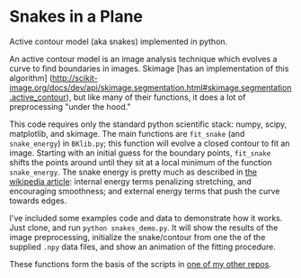 # Snakes in a Plane

Active contour model (aka snakes) implemented in python. 

An active contour model is an image analysis technique which evolves a curve to find boundaries in images.
 Skimage [has an implementation of this algorithm]
 (http://scikit-image.org/docs/dev/api/skimage.segmentation.html#skimage.segmentation.active_contour), 
 but like many of their functions, it does a lot of preprocessing "under the hood." 

This code requires only the standard python scientific stack: numpy, scipy, matplotlib, and skimage. 
The main functions are `fit_snake` (and `snake_energy`) in `BKlib.py`; this function will evolve a closed contour to fit an image.
 Starting with an initial guess for the boundary points, `fit_snake` shifts the points around until they sit at a local minimum of 
 the function `snake_energy`. The snake energy is pretty much as described
  in [the wikipedia article](https://en.wikipedia.org/wiki/Active_contour_model): internal energy terms penalizing stretching,
   and encouraging smoothness; and external energy terms that push the curve towards edges.

I've included some examples code and data to demonstrate how it works. Just clone, and run `python snakes_demo.py`. 
It will show the results of the image preprocessing, initialize the snake/contour from one the of the supplied `.npy` data files,
 and show an animation of the fitting procedure.

These functions form the basis of the scripts in [one of my other repos](https://github.com/brikeats/Snakes-in-a-Plane).
